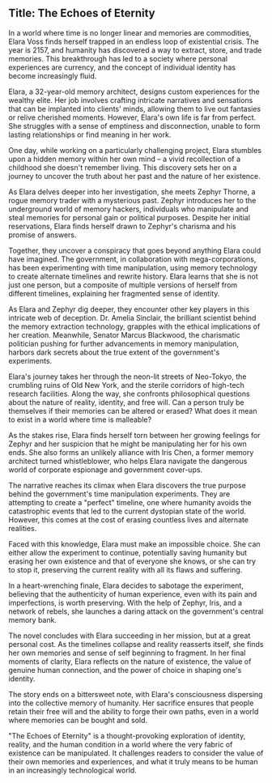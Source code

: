 
## Title: The Echoes of Eternity

In a world where time is no longer linear and memories are commodities, Elara Voss finds herself trapped in an endless loop of existential crisis. The year is 2157, and humanity has discovered a way to extract, store, and trade memories. This breakthrough has led to a society where personal experiences are currency, and the concept of individual identity has become increasingly fluid.

Elara, a 32-year-old memory architect, designs custom experiences for the wealthy elite. Her job involves crafting intricate narratives and sensations that can be implanted into clients' minds, allowing them to live out fantasies or relive cherished moments. However, Elara's own life is far from perfect. She struggles with a sense of emptiness and disconnection, unable to form lasting relationships or find meaning in her work.

One day, while working on a particularly challenging project, Elara stumbles upon a hidden memory within her own mind – a vivid recollection of a childhood she doesn't remember living. This discovery sets her on a journey to uncover the truth about her past and the nature of her existence.

As Elara delves deeper into her investigation, she meets Zephyr Thorne, a rogue memory trader with a mysterious past. Zephyr introduces her to the underground world of memory hackers, individuals who manipulate and steal memories for personal gain or political purposes. Despite her initial reservations, Elara finds herself drawn to Zephyr's charisma and his promise of answers.

Together, they uncover a conspiracy that goes beyond anything Elara could have imagined. The government, in collaboration with mega-corporations, has been experimenting with time manipulation, using memory technology to create alternate timelines and rewrite history. Elara learns that she is not just one person, but a composite of multiple versions of herself from different timelines, explaining her fragmented sense of identity.

As Elara and Zephyr dig deeper, they encounter other key players in this intricate web of deception. Dr. Amelia Sinclair, the brilliant scientist behind the memory extraction technology, grapples with the ethical implications of her creation. Meanwhile, Senator Marcus Blackwood, the charismatic politician pushing for further advancements in memory manipulation, harbors dark secrets about the true extent of the government's experiments.

Elara's journey takes her through the neon-lit streets of Neo-Tokyo, the crumbling ruins of Old New York, and the sterile corridors of high-tech research facilities. Along the way, she confronts philosophical questions about the nature of reality, identity, and free will. Can a person truly be themselves if their memories can be altered or erased? What does it mean to exist in a world where time is malleable?

As the stakes rise, Elara finds herself torn between her growing feelings for Zephyr and her suspicion that he might be manipulating her for his own ends. She also forms an unlikely alliance with Iris Chen, a former memory architect turned whistleblower, who helps Elara navigate the dangerous world of corporate espionage and government cover-ups.

The narrative reaches its climax when Elara discovers the true purpose behind the government's time manipulation experiments. They are attempting to create a "perfect" timeline, one where humanity avoids the catastrophic events that led to the current dystopian state of the world. However, this comes at the cost of erasing countless lives and alternate realities.

Faced with this knowledge, Elara must make an impossible choice. She can either allow the experiment to continue, potentially saving humanity but erasing her own existence and that of everyone she knows, or she can try to stop it, preserving the current reality with all its flaws and suffering.

In a heart-wrenching finale, Elara decides to sabotage the experiment, believing that the authenticity of human experience, even with its pain and imperfections, is worth preserving. With the help of Zephyr, Iris, and a network of rebels, she launches a daring attack on the government's central memory bank.

The novel concludes with Elara succeeding in her mission, but at a great personal cost. As the timelines collapse and reality reasserts itself, she finds her own memories and sense of self beginning to fragment. In her final moments of clarity, Elara reflects on the nature of existence, the value of genuine human connection, and the power of choice in shaping one's identity.

The story ends on a bittersweet note, with Elara's consciousness dispersing into the collective memory of humanity. Her sacrifice ensures that people retain their free will and the ability to forge their own paths, even in a world where memories can be bought and sold.

"The Echoes of Eternity" is a thought-provoking exploration of identity, reality, and the human condition in a world where the very fabric of existence can be manipulated. It challenges readers to consider the value of their own memories and experiences, and what it truly means to be human in an increasingly technological world.
